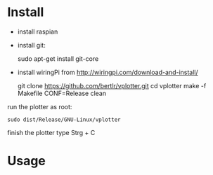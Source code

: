 # Install #

- install raspian
- install git:


    sudo apt-get install git-core

- install wiringPi from http://wiringpi.com/download-and-install/


    git clone https://github.com/bertlr/vplotter.git
    cd vplotter
    make -f Makefile CONF=Release clean

run the plotter as root:

    sudo dist/Release/GNU-Linux/vplotter

finish the plotter type Strg + C
    

# Usage #


